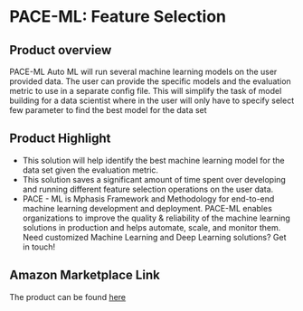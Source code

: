 # PACE-ML: Feature Selection

## Product overview

PACE-ML Auto ML will run several machine learning models on the user provided data. The user can provide the specific models and the evaluation metric to use in a separate config file. This will simplify the task of model building for a data scientist where in the user will only have to specify select few parameter to find the best model for the data set

## Product Highlight

* This solution will help identify the best machine learning model for the data set given the evaluation metric.
* This solution saves a significant amount of time spent over developing and running different feature selection operations on the user data.
* PACE - ML is Mphasis Framework and Methodology for end-to-end machine learning development and deployment. PACE-ML enables organizations to improve the quality & reliability of the machine learning solutions in production and helps automate, scale, and monitor them. Need customized Machine Learning and Deep Learning solutions? Get in touch!

## Amazon Marketplace Link
The product can be found [here](https://aws.amazon.com/marketplace/pp/prodview-vbt4ynk4k4ziu)
